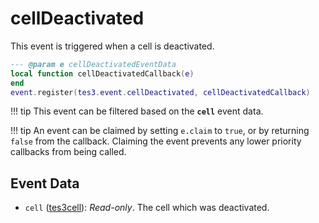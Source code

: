 # cellDeactivated
<div class="search_terms" style="display: none">celldeactivated</div>

<!---
	This file is autogenerated. Do not edit this file manually. Your changes will be ignored.
	More information: https://github.com/MWSE/MWSE/tree/master/docs
-->

This event is triggered when a cell is deactivated.

```lua
--- @param e cellDeactivatedEventData
local function cellDeactivatedCallback(e)
end
event.register(tes3.event.cellDeactivated, cellDeactivatedCallback)
```

!!! tip
	This event can be filtered based on the **`cell`** event data.

!!! tip
	An event can be claimed by setting `e.claim` to `true`, or by returning `false` from the callback. Claiming the event prevents any lower priority callbacks from being called.

## Event Data

* `cell` ([tes3cell](../../types/tes3cell)): *Read-only*. The cell which was deactivated.

